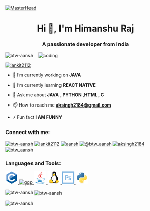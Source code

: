 [![MasterHead](https://camo.githubusercontent.com/9599c3b064e38680f68e77052e104b45d51a5435645794c447b1c53c8816747b/68747470733a2f2f7777772e736576656e73746172776562736f6c7574696f6e732e636f6d2f77702d636f6e74656e742f7468656d65732f736576656e737461722f696d672f62616e6e65722d62672e676966)](https://btw-aansh.io)
<h1 align="center">Hi 👋, I'm Himanshu Raj</h1>
<h3 align="center">A passionate developer from India</h3>
<img align="right" alt="coding" width="400" src="https://i.pinimg.com/originals/50/de/0e/50de0eebb7bb31620f3a8cf78d3c9267.gif">
                                                  

<p align="left"> <img src="https://komarev.com/ghpvc/?username=btw-aansh&label=Profile%20views&color=0e75b6&style=flat" alt="btw-aansh" /> </p>

<p align="left"> <a href="https://twitter.com/iankit2112" target="blank"><img src="https://img.shields.io/twitter/follow/iankit2112?logo=twitter&style=for-the-badge" alt="iankit2112" /></a> </p>

- 🔭 I’m currently working on **JAVA**

- 🌱 I’m currently learning **REACT NATIVE**

- 💬 Ask me about **JAVA , PYTHON ,HTML , C**

- 📫 How to reach me **aksingh2184@gmail.com**

- ⚡ Fun fact **I AM FUNNY**

<h3 align="left">Connect with me:</h3>
<p align="left">
<a href="https://codepen.io/btw-aansh" target="blank"><img align="center" src="https://raw.githubusercontent.com/rahuldkjain/github-profile-readme-generator/master/src/images/icons/Social/codepen.svg" alt="btw-aansh" height="30" width="40" /></a>
<a href="https://twitter.com/iankit2112" target="blank"><img align="center" src="https://raw.githubusercontent.com/rahuldkjain/github-profile-readme-generator/master/src/images/icons/Social/twitter.svg" alt="iankit2112" height="30" width="40" /></a>
<a href="https://linkedin.com/in/aansh" target="blank"><img align="center" src="https://raw.githubusercontent.com/rahuldkjain/github-profile-readme-generator/master/src/images/icons/Social/linked-in-alt.svg" alt="aansh" height="30" width="40" /></a>
<a href="https://instagram.com/@btw_aansh" target="blank"><img align="center" src="https://raw.githubusercontent.com/rahuldkjain/github-profile-readme-generator/master/src/images/icons/Social/instagram.svg" alt="@btw_aansh" height="30" width="40" /></a>
<a href="https://www.hackerrank.com/btw_aansh" target="blank"><img align="center" src="https://raw.githubusercontent.com/rahuldkjain/github-profile-readme-generator/master/src/images/icons/Social/hackerrank.svg" alt="aksingh2184" height="30" width="40" /></a>
<a href="https://www.leetcode.com/btw_aansh" target="blank"><img align="center" src="https://raw.githubusercontent.com/rahuldkjain/github-profile-readme-generator/master/src/images/icons/Social/leet-code.svg" alt="btw_aansh" height="30" width="40" /></a>
</p>

<h3 align="left">Languages and Tools:</h3>
<p align="left"> <a href="https://www.cprogramming.com/" target="_blank" rel="noreferrer"> <img src="https://raw.githubusercontent.com/devicons/devicon/master/icons/c/c-original.svg" alt="c" width="40" height="40"/> </a> <a href="https://cloud.google.com" target="_blank" rel="noreferrer"> <img src="https://www.vectorlogo.zone/logos/google_cloud/google_cloud-icon.svg" alt="gcp" width="40" height="40"/> </a> <a href="https://www.java.com" target="_blank" rel="noreferrer"> <img src="https://raw.githubusercontent.com/devicons/devicon/master/icons/java/java-original.svg" alt="java" width="40" height="40"/> </a> <a href="https://www.linux.org/" target="_blank" rel="noreferrer"> <img src="https://raw.githubusercontent.com/devicons/devicon/master/icons/linux/linux-original.svg" alt="linux" width="40" height="40"/> </a> <a href="https://www.photoshop.com/en" target="_blank" rel="noreferrer"> <img src="https://raw.githubusercontent.com/devicons/devicon/master/icons/photoshop/photoshop-line.svg" alt="photoshop" width="40" height="40"/> </a> <a href="https://www.python.org" target="_blank" rel="noreferrer"> <img src="https://raw.githubusercontent.com/devicons/devicon/master/icons/python/python-original.svg" alt="python" width="40" height="40"/> </a> </p>

<p><img align="left" src="https://github-readme-stats.vercel.app/api/top-langs?username=btw-aansh&show_icons=true&locale=en&layout=compact" alt="btw-aansh" /></p>

<p>&nbsp;<img align="center" src="https://github-readme-stats.vercel.app/api?username=btw-aansh&show_icons=true&locale=en" alt="btw-aansh" /></p>

<p><img align="center" src="https://github-readme-streak-stats.herokuapp.com/?user=btw-aansh&" alt="btw-aansh" /></p>
